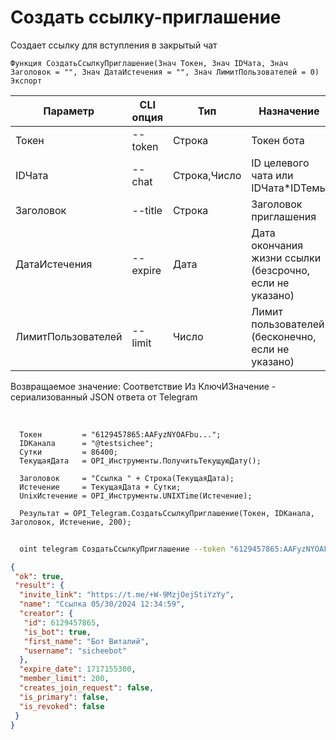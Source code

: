 ﻿---
sidebar_position: 3
---

# Создать ссылку-приглашение
 Создает ссылку для вступления в закрытый чат



`Функция СоздатьСсылкуПриглашение(Знач Токен, Знач IDЧата, Знач Заголовок = "", Знач ДатаИстечения = "", Знач ЛимитПользователей = 0) Экспорт`

  | Параметр | CLI опция | Тип | Назначение |
  |-|-|-|-|
  | Токен | --token | Строка | Токен бота |
  | IDЧата | --chat | Строка,Число | ID целевого чата или IDЧата*IDТемы |
  | Заголовок | --title | Строка | Заголовок приглашения |
  | ДатаИстечения | --expire | Дата | Дата окончания жизни ссылки (безсрочно, если не указано) |
  | ЛимитПользователей | --limit | Число | Лимит пользователей (бесконечно, если не указано) |

  
  Возвращаемое значение:   Соответствие Из КлючИЗначение - сериализованный JSON ответа от Telegram

<br/>




```bsl title="Пример кода"
  Токен         = "6129457865:AAFyzNYOAFbu...";
  IDКанала      = "@testsichee";
  Сутки         = 86400;
  ТекущаяДата   = OPI_Инструменты.ПолучитьТекущуюДату();
  
  Заголовок     = "Ссылка " + Строка(ТекущаяДата);
  Истечение     = ТекущаяДата + Сутки;
  UnixИстечение = OPI_Инструменты.UNIXTime(Истечение);
  
  Результат = OPI_Telegram.СоздатьСсылкуПриглашение(Токен, IDКанала, Заголовок, Истечение, 200);
```



```sh title="Пример команды CLI"
    
  oint telegram СоздатьСсылкуПриглашение --token "6129457865:AAFyzNYOAFbu..." --chat %chat% --title %title% --expire %expire% --limit %limit%

```

```json title="Результат"
{
 "ok": true,
 "result": {
  "invite_link": "https://t.me/+W-9MzjOejStiYzYy",
  "name": "Ссылка 05/30/2024 12:34:59",
  "creator": {
   "id": 6129457865,
   "is_bot": true,
   "first_name": "Бот Виталий",
   "username": "sicheebot"
  },
  "expire_date": 1717155300,
  "member_limit": 200,
  "creates_join_request": false,
  "is_primary": false,
  "is_revoked": false
 }
}
```
